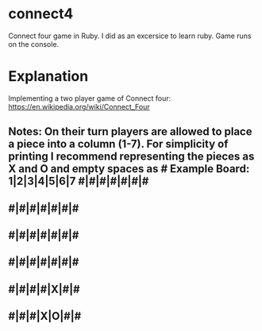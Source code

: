 # connect4
Connect four game in Ruby. I did as an excersice to learn ruby. Game runs on the console.

# Explanation
Implementing a two player game of Connect four: https://en.wikipedia.org/wiki/Connect_Four

Notes:
On their turn players are allowed to place a piece into a column (1-7).
For simplicity of printing I recommend representing the pieces as X and O and empty spaces as #
Example Board:
1|2|3|4|5|6|7
#|#|#|#|#|#|#
-------------
#|#|#|#|#|#|#
-------------
#|#|#|#|#|#|#
-------------
#|#|#|#|#|#|#
-------------
#|#|#|#|X|#|#
-------------
#|#|#|X|O|#|#
-------------
